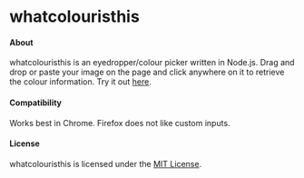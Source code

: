 # whatcolouristhis

#### About
whatcolouristhis is an eyedropper/colour picker written in Node.js. Drag and drop or paste your image on the page and click anywhere on it to retrieve the colour information. Try it out <a href="http://heyavery.github.io/whatcolouristhis/" target="_blank">here</a>.


#### Compatibility
Works best in Chrome. Firefox does not like custom inputs.


#### License
whatcolouristhis is licensed under the <a href="https://github.com/britskit/heyavery/blob/master/LICENSE.md">MIT License</a>.
